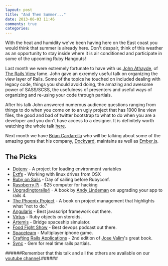 ```yaml
---
layout: post
title: "And Then Summer..."
date: 2013-06-03 11:46
comments: true
categories: 
---
```


With the heat and humidity we've been having here on the East coast you
would think that summer is already here. Don't despair, think of this
weather as an opportunity to stay inside where it is air conditioned and
participate in some of the upcoming Ruby Hangouts!

Last month we were extremely fortunate to have with us [John Athayde],
of [The Rails View] fame. John gave an exremely useful talk on
organizing the view layer of Rails. Some of the topics he touched on
included dealing with legacy code, things you should avoid doing, the
amazing and awesome power of SASS/SCSS, the usefulness of presenters and
useful ways of organizing and re-using your code through partials.

After his talk John answered numerous audience questions ranging from
things to do when you come on to an ugly project that has 1000 line view
files, the good and bad of twitter bootstrap to what to do when you are
a developer and you don't have access to a designer. It is definitely
worth watching the whole talk [here].

Next month we have [Brian Cardarella] who will be talking about some of
the amazing gems that his company, [Dockyard], maintains as well as
[Ember.js].

The Picks
---------

* [Dotenv] - A project for loading environment variables
* [Extfs] - Working with linux drives from OSX
* [Ruby on Sails] - Day of sailing before Rubyconf.
* [Raspberry Pi] - $25 computer for hacking
* [Upgradingtorails4] - A book by [Andy Lindeman] on upgrading your app
  to rails 4.
* [The Phoenix Project] - A book on project management that highlights
  what "not to do."
* [Angularjs] - Best javascript framework out there.
* [Virtus] - Ruby objects on steroids.
* [Artemis] - Bridge spaceship simulator.
* [Food Fight Show] - Best devops podcast out there.
* [Spaceteam] - Multiplayer iphone game.
* [Crafting Rails Applications] - 2nd edition of [Jose Valim]'s great
  book.
* [Sync] - Gem for real time rails partials.

######Remember that this talk and all the others are available on our [youtube channel].######

  [John Athayde]: https://www.twitter.com/boboroshi
  [The Rails View]: http://www.therailsview.com/
  [here]: http://www.youtube.com/watch?v=4-NDYWXcl98
  [Brian Cardarella]: https://www.twitter.com/bcardarella
  [Dotenv]: https://github.com/bkeepers/dotenv
  [Extfs]: http://www.paragon-software.com/home/extfs-mac/
  [Ruby on Sails]: http://rubyconf.org/
  [Raspberry Pi]: http://www.raspberrypi.org/
  [Upgradingtorails4]: http://www.upgradingtorails4.com/
  [Andy Lindeman]: https://twitter.com/alindeman
  [Dockyard]: http://dockyard.com/
  [Ember.js]: http://emberjs.com/
  [youtube channel]: http://www.youtube.com/channel/UCZKYKp38YY-hl5HlK1PRk1w?feature=watch
  [The Phoenix Project]: http://www.amazon.com/The-Phoenix-Project-Helping-Business/dp/0988262592
  [Angularjs]: http://angularjs.org/
  [Virtus]: https://github.com/solnic/virtus
  [Artemis]: http://www.artemis.eochu.com/
  [Food Fight Show]: http://foodfightshow.org/
  [Spaceteam]: https://itunes.apple.com/us/app/spaceteam/id570510529?mt=8
  [Crafting Rails Applications]: http://pragprog.com/book/jvrails/crafting-rails-applications
  [Jose Valim]: https://twitter.com/josevalim
  [Sync]: https://github.com/chrismccord/sync


